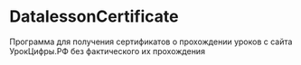 # DatalessonCertificate
Программа для получения сертификатов о прохождении уроков с сайта УрокЦифры.РФ без фактического их прохождения
